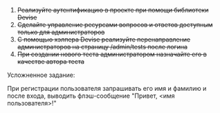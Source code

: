 1. ~~Реализуйте аутентификацию в проекте при помощи библиотеки Devise~~
2. ~~Сделайте управление ресурсами вопросов и ответов доступным только для администраторов~~
3. ~~С помощью хэлпера Devise реализуйте перенаправление администраторов на страницу /admin/tests после логина~~
4. ~~При создании нового теста администратором назначайте его в качестве автора теста~~

Усложненное задание:

При регистрации пользователя запрашивать его имя и фамилию и после входа, выводить флэш-сообщение "Привет, <имя пользователя>!"